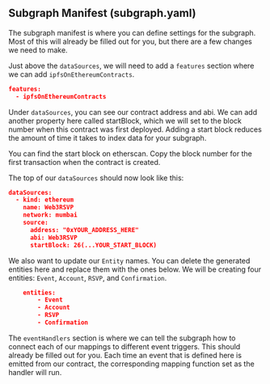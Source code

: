 ## Subgraph Manifest (subgraph.yaml)

The subgraph manifest is where you can define settings for the subgraph. Most of this will already be filled out for you, but there are a few changes we need to make.

Just above the `dataSources`, we will need to add a `features` section where we can add `ipfsOnEthereumContracts`.

```json
features:
  - ipfsOnEthereumContracts
```

Under `dataSources`, you can see our contract address and abi. We can add another property here called startBlock, which we will set to the block number when this contract was first deployed. Adding a start block reduces the amount of time it takes to index data for your subgraph.

You can find the start block on etherscan. Copy the block number for the first transaction when the contract is created.

The top of our `dataSources` should now look like this:

```json
dataSources:
  - kind: ethereum
    name: Web3RSVP
    network: mumbai
    source:
      address: "0xYOUR_ADDRESS_HERE"
      abi: Web3RSVP
      startBlock: 26(...YOUR_START_BLOCK)
```

We also want to update our `Entity` names. You can delete the generated entities here and replace them with the ones below. We will be creating four entities: `Event`, `Account`, `RSVP`, and `Confirmation`.

```json
    entities:
        - Event
        - Account
        - RSVP
        - Confirmation
```

The `eventHandlers` section is where we can tell the subgraph how to connect each of our mappings to different event triggers. This should already be filled out for you. Each time an event that is defined here is emitted from our contract, the corresponding mapping function set as the handler will run.
